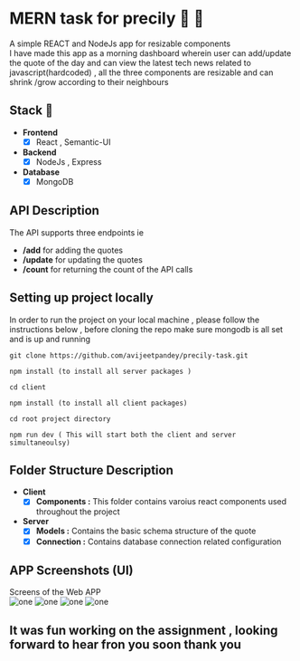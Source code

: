 # MERN task for precily :tada: :rocket:

A simple REACT and NodeJs app for resizable components<br/>
I have made this app as a morning dashboard wherein user can add/update the quote of the day and can view the latest tech news related to javascript(hardcoded) ,
all the three components are resizable and can shrink /grow according to their neighbours

## Stack :muscle:

- **Frontend**
  - [x] React , Semantic-UI
- **Backend**
  - [x] NodeJs , Express
- **Database**
  - [x] MongoDB

## API Description

The API supports three endpoints ie

- **/add** for adding the quotes
- **/update** for updating the quotes
- **/count** for returning the count of the API calls

## Setting up project locally

In order to run the project on your local machine , please follow the instructions below , before cloning the repo make sure mongodb is all set and is up and running

```
git clone https://github.com/avijeetpandey/precily-task.git

npm install (to install all server packages )

cd client

npm install (to install all client packages)

cd root project directory

npm run dev ( This will start both the client and server simultaneoulsy)
```

## Folder Structure Description

- **Client**
  - [x] **Components :** This folder contains varoius react components used throughout the project
- **Server**
  - [x] **Models :** Contains the basic schema structure of the quote
  - [x] **Connection :** Contains database connection related configuration

## APP Screenshots (UI)

Screens of the Web APP <br />
<img src="screenshots/1.png" alt="one" />
<img src="screenshots/2.png" alt="one" />
<img src="screenshots/3.png" alt="one" />
<img src="screenshots/4.png" alt="one" />

## It was fun working on the assignment , looking forward to hear fron you soon thank you
